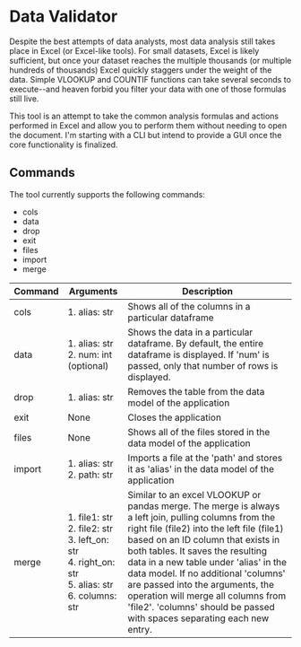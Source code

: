 # Data Validator
Despite the best attempts of data analysts, most data analysis still takes place in Excel (or Excel-like tools). For small datasets, Excel is likely sufficient, but once your dataset reaches the multiple thousands (or multiple hundreds of thousands) Excel quickly staggers under the weight of the data. Simple VLOOKUP and COUNTIF functions can take several seconds to execute--and heaven forbid you filter your data with one of those formulas still live.

This tool is an attempt to take the common analysis formulas and actions performed in Excel and allow you to perform them without needing to open the document. I'm starting with a CLI but intend to provide a GUI once the core functionality is finalized.

## Commands
The tool currently supports the following commands:

   - cols
   - data
   - drop
   - exit
   - files
   - import
   - merge

| Command | Arguments | Description |
| --- | --- | --- |
| cols | 1. alias: str  | Shows all of the columns in a particular dataframe | 
| data | 1. alias: str <br> 2. num: int (optional) | Shows the data in a particular dataframe. By default, the entire dataframe is displayed. If 'num' is passed, only that number of rows is displayed. | 
| drop | 1. alias: str | Removes the table from the data model of the application |
| exit | None | Closes the application |
| files | None | Shows all of the files stored in the data model of the application |
| import | 1. alias: str <br> 2. path: str | Imports a file at the 'path' and stores it as 'alias' in the data model of the application |
| merge | 1. file1: str <br> 2. file2: str <br> 3. left_on: str <br> 4. right_on: str <br> 5. alias: str <br> 6. columns: str | Similar to an excel VLOOKUP or pandas merge. The merge is always a left join, pulling columns from the right file (file2) into the left file (file1) based on an ID column that exists in both tables. It saves the resulting data in a new table under 'alias' in the data model. If no additional 'columns' are passed into the arguments, the operation will merge all columns from 'file2'. 'columns' should be passed with spaces separating each new entry. |